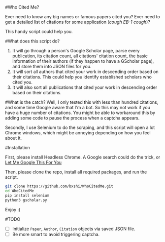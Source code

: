 #Who Cited Me?

Ever need to know any big names or famous papers cited you? 
Ever need to get a detailed list of citations for some application (_cough EB-1 cough_)? 

This handy script could help you.

#What does this script do?

1. It will go through a person's Google Scholar page, parse every publication, its citation count, 
all citations' citation count, the basic information of their authors (if they happen to have a GScholar
page), and store them into JSON files for you.
2. It will sort all authors that cited your work in descending order based on their citations. This could
help you identify established scholars who cited you.
3. It will also sort all publications that cited your work in descending order based on their citations. 

#What is the catch?
Well, I only tested this with less than hundred citations, and some time Google aware that I'm a bot.
So this may not work if you have a huge number of citations. You might be able to workaround this by
adding some code to pause the process when a captcha appears.

Secondly, I use Selenium to do the scraping, and this script will open a lot Chrome windows, which might
be annoying depending on how you feel about it.

#Installation

First, please install Headless Chrome. A Google search could do the trick, or 
[Let Me Google This For You](http://lmgtfy.com/?q=chrome+headless+selenium+linux)

Then, please clone the repo, install all required packages, and run the script.

```bash
git clone https://github.com/bxshi/WhoCitedMe.git
cd WhoCitedMe
pip install selenium
python3 gscholar.py
```

Enjoy :)

#TODO
*[ ] Initialize `Paper`, `Author`, `Citation` objects via saved JSON file.
*[ ] Be more smart to avoid triggering captcha.